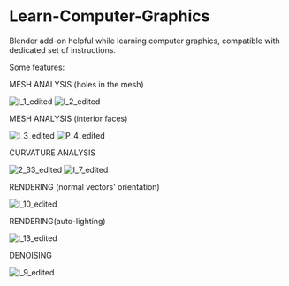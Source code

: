 # Learn-Computer-Graphics

Blender add-on helpful while learning computer graphics, compatible with dedicated set of instructions.


Some features:

MESH ANALYSIS (holes in the mesh)

![I_1_edited](https://user-images.githubusercontent.com/74016088/128055661-5a059d35-2c85-4b78-8abc-acb432892eb4.png)
![I_2_edited](https://user-images.githubusercontent.com/74016088/128055676-e7068711-8da8-42b8-88ef-050143a07182.png)

MESH ANALYSIS (interior faces)

![I_3_edited](https://user-images.githubusercontent.com/74016088/128055755-318ab040-abce-4714-93cd-7829d4cf557c.png)
![P_4_edited](https://user-images.githubusercontent.com/74016088/128055762-49cfc6dd-1588-4ab7-b91e-a99076b04c37.png)

CURVATURE ANALYSIS

![2_33_edited](https://user-images.githubusercontent.com/74016088/128055831-184af243-4edf-4077-bb6a-3f5a3f154de0.png)
![I_7_edited](https://user-images.githubusercontent.com/74016088/128055845-b1fa72fc-de22-467a-a7ea-c2cce5821f0a.png)

RENDERING (normal vectors' orientation)

![I_10_edited](https://user-images.githubusercontent.com/74016088/128055973-4233735f-ce93-4858-95d5-189c0ebe086f.png)

RENDERING(auto-lighting)

![I_13_edited](https://user-images.githubusercontent.com/74016088/128056011-4df652d5-665c-4eac-b4ea-defd54b74e9d.png)

DENOISING

![I_9_edited](https://user-images.githubusercontent.com/74016088/128056039-90c24343-dda6-43e9-af6c-47fa7bd04ec3.png)


